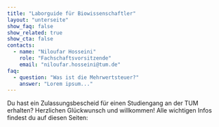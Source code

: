 ```yaml
---
title: "Laborguide für Biowissenschaftler"
layout: "unterseite"
show_faq: false
show_related: true
show_cta: false
contacts:
  - name: "Niloufar Hosseini"
    role: "Fachschaftsvorsitzende"
    email: "niloufar.hosseini@tum.de"
faq:
  - question: "Was ist die Mehrwertsteuer?"
    answer: "Lorem ipsum..."
---
```


Du hast ein Zulassungsbescheid für einen Studiengang an der TUM erhalten? Herzlichen Glückwunsch und willkommen! Alle wichtigen Infos findest du auf diesen Seiten:  
